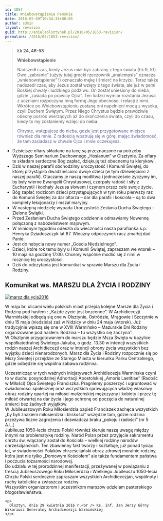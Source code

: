 ```yaml
---
id: 1854
title: Wniebowstąpienie Pańskie
date: 2016-05-09T10:34:31+00:00
author: admin
layout: revision
guid: http://anielaolsztynek.pl/2016/05/1853-revision/
permalink: /2016/05/1853-revision/
---
```

> <p style="text-align: left;">
>   <strong>Łk 24, 46-53</strong>
> </p>
> 
> <p style="text-align: left;">
>   <strong>Wniebowstąpienie</strong>
> </p>
> 
> <p style="text-align: left;">
>   Nadszedł czas, kiedy Jezus miał być zabrany z tego świata (Łk 9, 51). Owo &#8222;zabranie&#8221; (użyty tutaj grecki rzeczownik &#8222;analempsis&#8221; oznacza &#8222;wniebowstąpienie&#8221; !) oznaczało mękę i śmierć na krzyżu. Teraz także nadszedł czas, aby Jezus został wzięty z tego świata, ale już w pełni Boskiej chwały i ludzkiego podziwu. On został uniesiony do nieba, gdzie &#8222;zasiada po prawicy Ojca&#8221;. Ten ludzki wymiar rozstania Jezusa z uczniami rozpoczyna inną formę Jego obecności i relacji z nimi. Wkrótce po Wniebowstąpieniu zostaną oni napełnieni mocą z wysoka, czyli Duchem Świętym. Przez Niego Chrystus będzie prawdziwie obecny pośród wierzących aż do skończenia świata, czyli do czasu, kiedy to my zostaniemy wzięci do nieba.
> </p>
> 
> <p style="text-align: left;">
>   <span style="color: #666699;">Chryste, wstępujesz do nieba, gdzie jest przygotowane miejsce również dla mnie. Z radością wpatruję się w górę, mając świadomość, że tam zasiadasz w chwale Ojca i mnie oczekujesz. </span>
> </p>
> 
> <p style="text-align: left;">
>   </blockquote> 
>   
>   <ul>
>     <li>
>       Dzisiejsze ofiary składane na tacę są przeznaczone na potrzeby Wyższego Seminarium Duchownego &#8222;Hosianum&#8221; w Olsztynie. Za ofiary te składam serdeczne Bóg zapłać, dziękuję też obecnemu tu klerykowi.
>     </li>
>     <li>
>       Dziś w naszej parafii obchodzimy uroczystość I Komunii Świętej, do której przystąpiło dwadzieścioro dwoje dzieci (w tym dziewięcioro z naszej parafii). Otaczamy je naszą modlitwą i jednocześnie życzymy im, by były wierne Ewangelii Chrystusowej, czerpały radość i siły z Eucharystii i kochały Jezusa słowem i czynem przez całe swoje życie.
>     </li>
>     <li>
>       Bóg zapłać rodzicom dzieci przystępujących w tym roku pierwszy raz do Komunii Świętej za dar ołtarza &#8211; dar dla parafii i kościoła &#8211; są to dwa komplety lekcjonarzy i mszał maryjny.
>     </li>
>     <li>
>       W następną niedzielę wypada Uroczystość Zesłania Ducha Świętego &#8211; Zielone Świątki.
>     </li>
>     <li>
>       Przed Zesłaniem Ducha Świętego codziennie odmawiamy Nowennę połączoną z nabożeństwem majowym.
>     </li>
>     <li>
>       W minionym tygodniu odeszła do wieczności nasza parafianka ś.p. Henryka Dziadoszczyk lat 87. Wieczny odpoczynek racz zmarłej dać Panie.
>     </li>
>     <li>
>       Jest do nabycia nowy numer &#8222;Gościa Niedzielnego&#8221;.
>     </li>
>     <li>
>       Dzieci, które rok temu były u I Komunii Świętej, zapraszam we wtorek &#8211; 10 maja na godzinę 17:00. Chcemy wspólnie modlić się z nimi w rocznicę tej uroczystości.
>     </li>
>     <li>
>       Dziś do odczytania jest komunikat w sprawie Marszu dla Życia i Rodziny.
>     </li>
>   </ul>
>   
>   <h2>
>     Komunikat ws. MARSZU DLA ŻYCIA I RODZINY
>   </h2>
>   
>   <p>
>     <a href="http://archwarmia.pl/assets/news-articles/thumbnails/marsz-dla-ycia2016.jpg"><img src="http://archwarmia.pl/assets/news-articles/thumbnails/_resampled/SetWidth250-marsz-dla-ycia2016.jpg" alt="marsz dla ycia2016" /></a>
>   </p>
>   
>   <div>
>     <p>
>       W maju br. ulicami wielu polskich miast przejdą kolejne Marsze dla Życia i Rodziny pod hasłem : „Każde życie jest bezcenne”. W Archidiecezji Warmińskiej odbędą się one w Olsztynie, Ostródzie, Mrągowie i Szczytnie w dniu 15 maja (niedziela) zaś w Nidzicy w dniu 24 maja (wtorek). Już tradycyjnie wpiszą się one w XVIII Warmińsko – Mazurskie Dni Rodziny organizowane pod hasłem: Rodzina – tu wszystko się zaczyna”.<br /> W Olsztynie przygotowaniem do marszu będzie Msza Święta w bazylice współkatedralnej Świetego Jakuba, o godz. 13.30 w intencji wszystkich rodzin naszej Archidiecezji oraz w intencji obrony życia wszystkich bez wyjątku dzieci nienarodzonych. Marsz dla Życia i Rodziny rozpocznie się po Mszy Świętej i przejdzie ze Starego Miasta w kierunku Parku Centralnego, gdzie odbędzie się wspólna zabawa rodzinna.
>     </p>
>   </div>
>   
>   <div>
>     <p>
>       Uczestnicząc w tych ważnych inicjatywach Archidiecezja Warmińska czyni to w duchu posynodalnej Adhortacji Apostolskiej „Amoris Laetitiae” (Radość w Miłości) Ojca Świętego Franciszka. Pragniemy poszerzyć i ugruntować w świadomości społecznej oraz wszystkich sprawujących władzę właściwy obraz rodziny opartej na miłości małżeńskiej mężczyzny i kobiety i przez tę miłość otwartej na dar życia i jego ochronę od poczęcia do naturalnej śmierci bez żadnych wyjątków.<br /> W Jubileuszowym Roku Miłosierdzia papież Franciszek zachęca wszystkich „by byli znakiem miłosierdzia i bliskości” wszędzie tam, gdzie rodzina przeżywa liczne zagrożenia i doświadcza braku „pokoju i radości” (nr 5 A.L.)<br /> Jubileusz 1050-lecia chrztu Polski również kieruje naszą uwagę między innymi na problematykę rodziny. Naród Polan przez przyjęcie sakramentu chrztu św. włączony został do Kościoła – wielkiej rodziny narodów chrześcijańskich. Ten zbawienny fakt tworzy i kształtuje, już ponad tysiąc lat, w świadomości Polaków chrześcijański obraz zdrowej moralnie rodziny, która jest nie tylko „Domowym Kościołem” ale także fundamentem państwa i poczucia tożsamości narodowej.<br /> Do udziału w tej prorodzinnej manifestacji, przeżywanej w powiązaniu z treścią Jubileuszowego Roku Miłosierdzia i Wielkiego Jubileuszu 1050-lecia Chrztu Polski serdecznie zapraszam wszystkich Archidiecezjan, wspólnoty i ruchy katolickie a zwłaszcza rodziny.<br /> Wszystkim organizatorom i uczestnikom marszów udzielam pasterskiego błogosławieństwa.
>     </p>
>     
>     <p>
>       Olsztyn, dnia 29 kwietnia 2016 r.<br /> Ks. inf. Jan Jerzy Górny Wikariusz Generalny Archidiecezji Warmińskiej
>     </p>
>   </div>